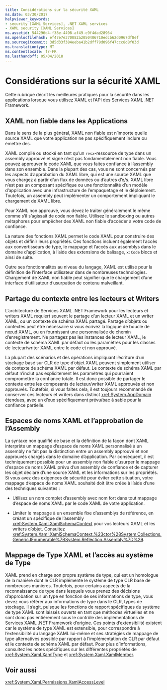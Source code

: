 ```yaml
---
title: Considérations sur la sécurité XAML
ms.date: 03/30/2017
helpviewer_keywords:
- security [XAML Services], .NET XAML services
- XAML security [XAML Services]
ms.assetid: 544296d4-f38e-4498-af49-c9f4dad28964
ms.openlocfilehash: ef47e7e370082a2050406710edcb62d0967df8ef
ms.sourcegitcommit: 3d5d33f384eeba41b2dff79d096f47ccc8d8f03d
ms.translationtype: MT
ms.contentlocale: fr-FR
ms.lasthandoff: 05/04/2018
---
```

# <a name="xaml-security-considerations"></a>Considérations sur la sécurité XAML
Cette rubrique décrit les meilleures pratiques pour la sécurité dans les applications lorsque vous utilisez XAML et l’API des Services XAML .NET Framework.  
  
## <a name="untrusted-xaml-in-applications"></a>XAML non fiable dans les Applications  
 Dans le sens de la plus général, XAML non fiable est n’importe quelle source XAML que votre application ne pas spécifiquement inclure ou émettre des.  
  
 XAML compilé ou stocké en tant qu’un `resx`-ressource de type dans un assembly approuvé et signé n’est pas fondamentalement non fiable. Vous pouvez approuver le code XAML que vous faites confiance à l’assembly dans son ensemble. Dans la plupart des cas, vous ne sont concernés par les aspects d’approbation du XAML libre, qui est une source XAML que vous chargez à partir d’un flux de données ou d’autres d’e/s. XAML libre n’est pas un composant spécifique ou une fonctionnalité d’un modèle d’application avec une infrastructure de l’empaquetage et le déploiement. Toutefois, un assembly peut implémenter un comportement impliquant le chargement de XAML libre.  
  
 Pour XAML non approuvé, vous devez le traiter généralement le même comme s’il s’agissait de code non fiable. Utilisez le sandboxing ou autres métaphores pour empêcher des XAML non fiable d’accéder à votre code de confiance.  
  
 La nature des fonctions XAML permet le code XAML pour construire des objets et définir leurs propriétés. Ces fonctions incluent également l’accès aux convertisseurs de type, le mappage et l’accès aux assemblys dans le domaine d’application, à l’aide des extensions de balisage, `x:Code` blocs et ainsi de suite.  
  
 Outre ses fonctionnalités au niveau du langage, XAML est utilisé pour la définition de l’interface utilisateur dans de nombreuses technologies. Chargement de XAML non fiable peut signifier que le chargement d’une interface d’utilisateur d’usurpation de contenu malveillant.  
  
## <a name="sharing-context-between-readers-and-writers"></a>Partage du contexte entre les lecteurs et Writers  
 L’architecture de Services XAML .NET Framework pour les lecteurs et writers XAML requiert souvent le partage d’un lecteur XAML et un writer XAML, ou un contexte de schéma XAML partagé. Partage d’objets ou contextes peut être nécessaire si vous écrivez la logique de boucle de nœud XAML, ou en fournissant une personnalisée de chemin d’enregistrement. Ne partagez pas les instances de lecteur XAML, le contexte de schéma XAML par défaut ou les paramètres pour les classes de lecteur/writer XAML entre le code et non approuvé.  
  
 La plupart des scénarios et des opérations impliquant l’écriture d’un stockage basé sur CLR de type d’objet XAML peuvent simplement utiliser de contexte de schéma XAML par défaut. Le contexte de schéma XAML par défaut n’inclut pas explicitement les paramètres qui pourraient compromettre la confiance totale. Il est donc possible de partager le contexte entre les composants de lecteur/writer XAML approuvés et non approuvés. Toutefois, si vous faites cela, il est toujours recommandé de conserver ces lecteurs et writers dans distinct <xref:System.AppDomain> étendues, avec un d’eux spécifiquement prévu/bac à sable pour la confiance partielle.  
  
## <a name="xaml-namespaces-and-assembly-trust"></a>Espaces de noms XAML et l’approbation de l’Assembly  
 La syntaxe non qualifié de base et la définition de la façon dont XAML interprète un mappage d’espace de noms XAML personnalisé à un assembly ne fait pas la distinction entre un assembly approuvé et non approuvés chargés dans le domaine d’application. Par conséquent, il est techniquement possible pour un assembly non fiable d’usurper le mappage d’espace de noms XAML prévu d’un assembly de confiance et de capturer les objet déclaré d’une source XAML et les informations sur les propriétés. Si vous avez des exigences de sécurité pour éviter cette situation, votre mappage d’espace de noms XAML souhaité doit être créée à l’aide d’une des techniques suivantes :  
  
-   Utilisez un nom complet d’assembly avec nom fort dans tout mappage d’espace de noms XAML par le code XAML de votre application.  
  
-   Limiter le mappage à un ensemble fixe d’assemblys de référence, en créant un spécifique de l’assembly <xref:System.Xaml.XamlSchemaContext> pour vos lecteurs XAML et les writers d’objet. Consultez <xref:System.Xaml.XamlSchemaContext.%23ctor%28System.Collections.Generic.IEnumerable%7BSystem.Reflection.Assembly%7D%29>.  
  
## <a name="xaml-type-mapping-and-type-system-access"></a>Mappage de Type XAML et l’accès au système de Type  
 XAML prend en charge son propre système de type, qui est un homologue de la manière dont le CLR implémente le système de type CLR base de nombreuses manières. Toutefois, pour certains aspects de la reconnaissance de type dans lesquels vous prenez des décisions d’approbation sur un type en fonction de ses informations de type, vous devez vous référer aux informations de type dans le CLR, types de stockage. Il s’agit, puisque les fonctions de rapport spécifiques du système de type XAML sont laissés ouverts en tant que méthodes virtuelles et ne sont donc pas entièrement sous le contrôle des implémentations de Services XAML .NET Framework d’origine. Ces points d’extensibilité existent car le système de type XAML est extensible, pour correspondre à l’extensibilité du langage XAML lui-même et ses stratégies de mappage de type alternatives possible par rapport à l’implémentation de CLR par défaut et le contexte de schéma XAML par défaut. Pour plus d’informations, consultez les notes spécifiques sur les différentes propriétés de <xref:System.Xaml.XamlType> et <xref:System.Xaml.XamlMember>.  
  
## <a name="see-also"></a>Voir aussi  
 <xref:System.Xaml.Permissions.XamlAccessLevel>
